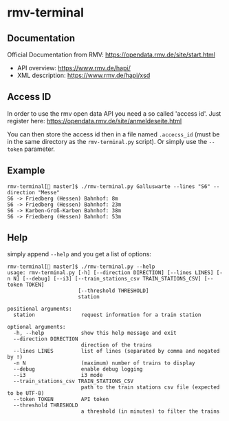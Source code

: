 # rmv-terminal

## Documentation
Official Documentation from RMV: https://opendata.rmv.de/site/start.html
+ API overview: https://www.rmv.de/hapi/
+ XML description:  https://www.rmv.de/hapi/xsd

## Access ID
In order to use the rmv open data API you need a so called 'access id'.
Just register here: https://opendata.rmv.de/site/anmeldeseite.html

You can then store the access id then in a file named `.accecss_id` (must be in the same directory as the `rmv-terminal.py` script). Or simply use the `--token` parameter.

## Example

    rmv-terminal[ master]$ ./rmv-terminal.py Galluswarte --lines "S6" --direction "Messe"
    S6 -> Friedberg (Hessen) Bahnhof: 8m
    S6 -> Friedberg (Hessen) Bahnhof: 23m
    S6 -> Karben-Groß-Karben Bahnhof: 38m
    S6 -> Friedberg (Hessen) Bahnhof: 53m

## Help

simply append ```--help``` and you get a list of options:

    rmv-terminal[ master]$ ./rmv-terminal.py --help
    usage: rmv-terminal.py [-h] [--direction DIRECTION] [--lines LINES] [-n N] [--debug] [--i3] [--train_stations_csv TRAIN_STATIONS_CSV] [--token TOKEN]
                           [--threshold THRESHOLD]
                           station
    
    positional arguments:
      station               request information for a train station
    
    optional arguments:
      -h, --help            show this help message and exit
      --direction DIRECTION
                            direction of the trains
      --lines LINES         list of lines (separated by comma and negated by !)
      -n N                  (maximum) number of trains to display
      --debug               enable debug logging
      --i3                  i3 mode
      --train_stations_csv TRAIN_STATIONS_CSV
                            path to the train stations csv file (expected to be UTF-8)
      --token TOKEN         API token
      --threshold THRESHOLD
                            a threshold (in minutes) to filter the trains
